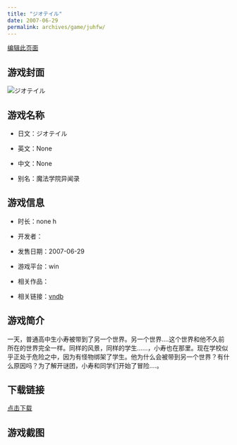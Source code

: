 ```yaml
---
title: "ジオテイル"
date: 2007-06-29
permalink: archives/game/juhfw/
---
```

[编辑此页面](https://github.com/ACG-3/ADV3-source/blob/main/source/_posts/%E3%82%B8%E3%82%AA%E3%83%86%E3%82%A4%E3%83%AB.md)

## 游戏封面

![ジオテイル](https://pan.timero.xyz/d/onedrive/img_lib_001/%E3%82%B8%E3%82%AA%E3%83%86%E3%82%A4%E3%83%AB_cover.avif)


## 游戏名称

- 日文：ジオテイル
- 英文：None
- 中文：None

- 别名：魔法学院异闻录


## 游戏信息

- 时长：none h
- 开发者：
- 发售日期：2007-06-29
- 游戏平台：win
- 相关作品：

- 相关链接：[vndb](https://vndb.org/v1302)


## 游戏简介

一天，普通高中生小寿被带到了另一个世界。另一个世界....这个世界和他不久前所在的世界完全一样。同样的风景，同样的学生......，小寿也在那里。现在学校似乎正处于危险之中，因为有怪物绑架了学生。他为什么会被带到另一个世界？有什么原因吗？为了解开谜团，小寿和同学们开始了冒险....。




## 下载链接

[点击下载](https://pan.timero.xyz/onedrive/adv_lib_001/%E3%82%B8%E3%82%AA%E3%83%86%E3%82%A4%E3%83%AB)


## 游戏截图


